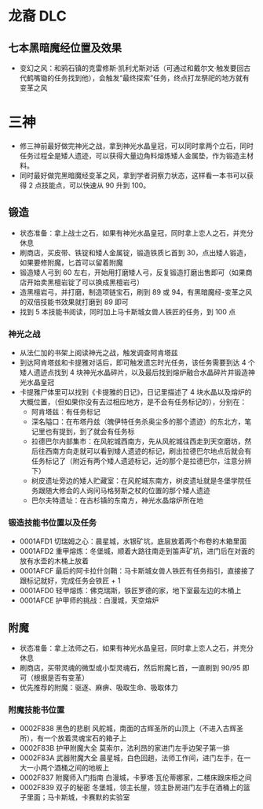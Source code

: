 

# 龙裔 DLC

## 七本黑暗魔经位置及效果

- 变幻之风：和鸦石镇的克雷修斯·凯利尤斯对话（可通过和戴尔文·触发要回古代鹤嘴锄的任务找到他），会触发“最终探索”任务，终点打龙祭祀的地方就有变革之风

# 三神

- 修三神前最好做完神光之战，拿到神光水晶皇冠，可以同时拿两个立石，同时任务过程全是矮人遗迹，可以获得大量边角料熔炼矮人金属垫，作为锻造主材料。
- 同时最好做完黑暗魔经变革之风，拿到学者洞察力状态，这样看一本书可以获得 2 点技能点，可以快速从 90 升到 100。

## 锻造

- 状态准备：拿上战士之石，如果有神光水晶皇冠，同时拿上恋人之石，并充分休息
- 刷商店，买皮带、铁锭和矮人金属锭，锻造铁质匕首到 30，点出矮人锻造，如果要修附魔，匕首可以留着附魔
- 锻造矮人弓到 60 左右，开始用打磨矮人弓，反复锻造打磨出售即可（如果商店开始卖黑檀岩锭了可以换成黑檀岩弓）
- 造黑檀岩弓，并打磨，制造项链宝石，刷到 89 或 94，有黑暗魔经-变革之风的双倍技能书效果就打磨到 89 即可
- 找到 5 本技能书阅读，同时加上马卡斯城女兽人铁匠的任务，到 100 点

### 神光之战

- 从法仁加的书架上阅读神光之战，触发调查阿肯塔兹
- 到达阿肯塔兹和卡提雅对话后，即可触发遗忘时光任务，该任务需要到达 4 个矮人遗迹点找到 4 块神光水晶碎片，以及最后找到熔炉融合水晶碎片并锻造神光水晶皇冠
- 卡提雅尸体里可以找到《卡提雅的日记》，日记里描述了 4 块水晶以及熔炉的大概位置，（但如果你没有去过相应地方，是不会有任务标记的），分别在：
    - 阿肯塔兹：有任务标记
    - 深名隘口：在布塔丹兹（魄伊特任务杀奥尘多的那个遗迹）的东北方，笔记里也有提到，到了就会有任务标
    - 拉德巴尔内部集市：在风舵城西南方，先从风舵城往西走到天空磨坊，然后往西南方向走就可以看到矮人遗迹的标记，刷出拉德巴尔地点后就会有任务标记了（附近有两个矮人遗迹标记，近的那个是拉德巴尔，注意分辨下）
    - 树皮遗址旁边的矮人贮藏室：在风舵城东南方，树皮遗址就是冬堡学院任务跟随大修会的人询问马格努斯之杖的位置的那个矮人遗迹
    - 巴尔夫特遗址：在古杉镇的东南方，神光水晶熔炉所在地


### 锻造技能书位置以及任务

- 0001AFD1 切瑞姆之心：晨星城，水银矿坑，底层放着两个布卷的木箱里面
- 0001AFD2 重甲熔炼：冬堡城，顺着大路往南走到笛声矿坑，进门后在对面的放有水壶的木桶上放着
- 0001AFCF 最后的阿卡拉什剑鞘：马卡斯城女兽人铁匠有任务指引，直接接了跟标记就好，完成任务会铁匠 + 1
- 0001AFD0 轻甲熔炼：佛克瑞斯，铁匠罗德的家，地下室最左边的木桶上
- 0001AFCE 护甲师的挑战：白漫城，天空熔炉


## 附魔

- 状态准备：拿上法师之石，如果有神光水晶皇冠，同时拿上恋人之石，并充分休息
- 刷商店，买带灵魂的微型或小型灵魂石，然后附魔匕首，一直刷到 90/95 即可（根据是否有变革）
- 优先推荐的附魔：驱逐、麻痹、吸取生命、吸取体力

### 附魔技能书位置

- 0002F838 黑色的悲剧 风舵城，南面的古辉圣所的山顶上（不进入古辉圣所），有一个放着灵魂宝石的箱子上
- 0002F83B 护甲附魔大全 莫索尔，法利昂的家进门左手边架子第一排
- 0002F83A 武器附魔大全 晨星城，白色回趟，法师工作间，进门左手，在一大一小两个酒桶之间的地板上
- 0002F837 附魔师入门指南 白漫城，卡萝塔·瓦伦蒂娜家，二楼床跟床柜之间
- 0002F839 双子的秘密 冬堡城，领主长屋，领主卧房进门左手在酒桶上的篮子里面；马卡斯城，卡赛默的实验室
